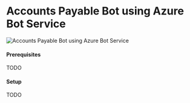 # Accounts Payable Bot using Azure Bot Service

![Accounts Payable Bot using Azure Bot Service](https://raw.githubusercontent.com/jomit/ap-bot/master/architecture.png)

#### Prerequisites
 
TODO

#### Setup

TODO


